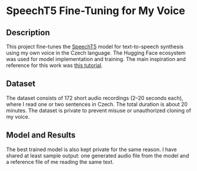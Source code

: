 # SpeechT5 Fine-Tuning for My Voice

## Description
This project fine-tunes the [SpeechT5](https://huggingface.co/microsoft/speecht5_tts) model for text-to-speech synthesis using my own voice in the Czech language. The Hugging Face ecosystem was used for model implementation and training. The main inspiration and reference for this work was [this tutorial](https://github.com/emirhanbilgic/Turkish-TTS).

## Dataset
The dataset consists of 172 short audio recordings (2–20 seconds each), where I read one or two sentences in Czech. The total duration is about 20 minutes. The dataset is private to prevent misuse or unauthorized cloning of my voice.

## Model and Results
The best trained model is also kept private for the same reason. I have shared at least sample output: one generated audio file from the model and a reference file of me reading the same text.

